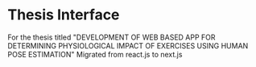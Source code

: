 # Thesis Interface
For the thesis titled "DEVELOPMENT OF WEB BASED APP FOR DETERMINING PHYSIOLOGICAL IMPACT OF EXERCISES USING HUMAN POSE ESTIMATION"
Migrated from react.js to next.js
